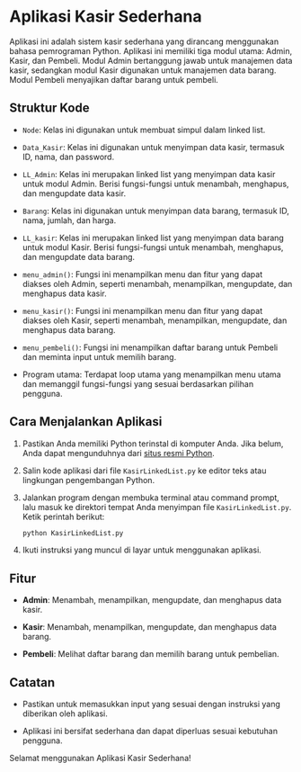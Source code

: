 # Aplikasi Kasir Sederhana

Aplikasi ini adalah sistem kasir sederhana yang dirancang menggunakan bahasa pemrograman Python. Aplikasi ini memiliki tiga modul utama: Admin, Kasir, dan Pembeli. Modul Admin bertanggung jawab untuk manajemen data kasir, sedangkan modul Kasir digunakan untuk manajemen data barang. Modul Pembeli menyajikan daftar barang untuk pembeli.

## Struktur Kode

- `Node`: Kelas ini digunakan untuk membuat simpul dalam linked list.
  
- `Data_Kasir`: Kelas ini digunakan untuk menyimpan data kasir, termasuk ID, nama, dan password.

- `LL_Admin`: Kelas ini merupakan linked list yang menyimpan data kasir untuk modul Admin. Berisi fungsi-fungsi untuk menambah, menghapus, dan mengupdate data kasir.

- `Barang`: Kelas ini digunakan untuk menyimpan data barang, termasuk ID, nama, jumlah, dan harga.

- `LL_kasir`: Kelas ini merupakan linked list yang menyimpan data barang untuk modul Kasir. Berisi fungsi-fungsi untuk menambah, menghapus, dan mengupdate data barang.

- `menu_admin()`: Fungsi ini menampilkan menu dan fitur yang dapat diakses oleh Admin, seperti menambah, menampilkan, mengupdate, dan menghapus data kasir.

- `menu_kasir()`: Fungsi ini menampilkan menu dan fitur yang dapat diakses oleh Kasir, seperti menambah, menampilkan, mengupdate, dan menghapus data barang.

- `menu_pembeli()`: Fungsi ini menampilkan daftar barang untuk Pembeli dan meminta input untuk memilih barang.

- Program utama: Terdapat loop utama yang menampilkan menu utama dan memanggil fungsi-fungsi yang sesuai berdasarkan pilihan pengguna.

## Cara Menjalankan Aplikasi

1. Pastikan Anda memiliki Python terinstal di komputer Anda. Jika belum, Anda dapat mengunduhnya dari [situs resmi Python](https://www.python.org/).

2. Salin kode aplikasi dari file `KasirLinkedList.py` ke editor teks atau lingkungan pengembangan Python.

3. Jalankan program dengan membuka terminal atau command prompt, lalu masuk ke direktori tempat Anda menyimpan file `KasirLinkedList.py`. Ketik perintah berikut:

    ```bash
    python KasirLinkedList.py
    ```

4. Ikuti instruksi yang muncul di layar untuk menggunakan aplikasi.

## Fitur

- **Admin**: Menambah, menampilkan, mengupdate, dan menghapus data kasir.
  
- **Kasir**: Menambah, menampilkan, mengupdate, dan menghapus data barang.

- **Pembeli**: Melihat daftar barang dan memilih barang untuk pembelian.

## Catatan

- Pastikan untuk memasukkan input yang sesuai dengan instruksi yang diberikan oleh aplikasi.

- Aplikasi ini bersifat sederhana dan dapat diperluas sesuai kebutuhan pengguna.

Selamat menggunakan Aplikasi Kasir Sederhana!
